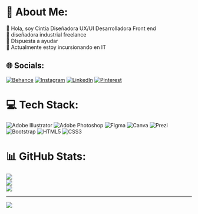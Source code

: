 # 💫 About Me:
💬 Hola, soy Cintia Diseñadora UX/UI Desarrolladora Front end<br>💬 diseñadora industrial freelance<br>🤝 DIspuesta a ayudar<br>🌱 Actualmente estoy incursionando en IT<br>


## 🌐 Socials:
[![Behance](https://img.shields.io/badge/Behance-1769ff?logo=behance&logoColor=white)](https://behance.net/https://www.behance.net/cintiamala83b2) [![Instagram](https://img.shields.io/badge/Instagram-%23E4405F.svg?logo=Instagram&logoColor=white)](https://instagram.com/https://www.instagram.com/explora.designs) [![LinkedIn](https://img.shields.io/badge/LinkedIn-%230077B5.svg?logo=linkedin&logoColor=white)](https://linkedin.com/in/https://www.linkedin.com/in/cintiaalavar/) [![Pinterest](https://img.shields.io/badge/Pinterest-%23E60023.svg?logo=Pinterest&logoColor=white)](https://pinterest.com/https://www.pinterest.es/cintiamalav/) 

# 💻 Tech Stack:
![Adobe Illustrator](https://img.shields.io/badge/adobeillustrator-%23FF9A00.svg?style=for-the-badge&logo=adobeillustrator&logoColor=white) ![Adobe Photoshop](https://img.shields.io/badge/adobephotoshop-%2331A8FF.svg?style=for-the-badge&logo=adobephotoshop&logoColor=white) 	![Figma](https://img.shields.io/badge/figma-%23F24E1E.svg?style=for-the-badge&logo=figma&logoColor=white) ![Canva](https://img.shields.io/badge/Canva-%2300C4CC.svg?style=for-the-badge&logo=Canva&logoColor=white) ![Prezi](https://img.shields.io/badge/Prezi-%23000000.svg?style=for-the-badge&logo=Prezi&logoColor=white) ![Bootstrap](https://img.shields.io/badge/bootstrap-%23563D7C.svg?style=for-the-badge&logo=bootstrap&logoColor=white) ![HTML5](https://img.shields.io/badge/html5-%23E34F26.svg?style=for-the-badge&logo=html5&logoColor=white) ![CSS3](https://img.shields.io/badge/css3-%231572B6.svg?style=for-the-badge&logo=css3&logoColor=white)
# 📊 GitHub Stats:
![](https://github-readme-stats.vercel.app/api?username=cintiamalav&theme=dark&hide_border=true&include_all_commits=false&count_private=false)<br/>
![](https://github-readme-streak-stats.herokuapp.com/?user=cintiamalav&theme=dark&hide_border=true)<br/>
![](https://github-readme-stats.vercel.app/api/top-langs/?username=cintiamalav&theme=dark&hide_border=true&include_all_commits=false&count_private=false&layout=compact)

---
[![](https://visitcount.itsvg.in/api?id=cintiamalav&icon=9&color=3)](https://visitcount.itsvg.in)

<!-- Proudly created with GPRM ( https://gprm.itsvg.in ) -->
